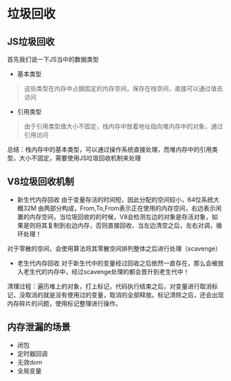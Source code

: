 # 垃圾回收
## JS垃圾回收
首先我们说一下JS当中的数据类型
* 基本类型
> 这些类型在内存中占据固定的内存空间，保存在栈空间，直接可以通过值去访问
* 引用类型
> 由于引用类型值大小不固定，栈内存中放着地址指向堆内存中的对象，通过引用访问

总结：栈内存中的基本类型，可以通过操作系统直接处理，而堆内存中的引用类型，大小不固定，需要使用JS垃圾回收机制来处理

## V8垃圾回收机制
* 新生代内存回收
由于变量存活的时间短，因此分配的空间较小，64位系统大概32M
由两部分构成，From,To,From表示正在使用的内存空间，右边表示闲置的内存空间，当垃圾回收的的时候，V8会检测左边的对象是存活对象，如果是则将其复制到右边内存，否则直接回收，当左边清空之后，左右对调，循环处理！

对于零散的空间，会使用算法将其零散空间排列整体之后进行处理（scavenge）
* 老生代内存回收
对于新生代中的变量经过回收之后依然一直存在，那么会被放入老生代的内存中，经过scavenge处理的都会晋升到老生代中！

清理过程：遍历堆上的对象，打上标记，代码执行结束之后，对变量进行取消标记，没取消的就是没有使用过的变量，取消的全部释放。标记清除之后，还会出现内存碎片的问题，使用标记整理进行操作。

## 内存泄漏的场景
* 闭包
* 定时器回调
* 无效dom
* 全局变量